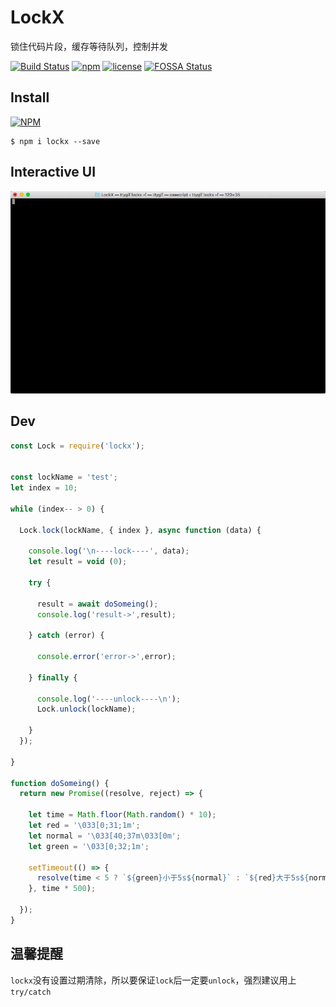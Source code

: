 # LockX
锁住代码片段，缓存等待队列，控制并发

[![Build Status](https://travis-ci.org/zhoumingque/LockX.svg?branch=master)](https://travis-ci.org/zhoumingque/LockX)
[![npm](https://img.shields.io/npm/v/npm.svg)](https://www.npmjs.com/package/lockx)
[![license](https://img.shields.io/github/license/mashape/apistatus.svg)](https://www.npmjs.com/package/lockx)
[![FOSSA Status](https://app.fossa.io/api/projects/git%2Bgithub.com%2Fzhoumingque%2FLockX.svg?type=shield)](https://app.fossa.io/projects/git%2Bgithub.com%2Fzhoumingque%2FLockX?ref=badge_shield)

## Install
[![NPM](https://nodei.co/npm/lockx.png?compact=true)](https://nodei.co/npm/lockx/)
```
$ npm i lockx --save
```

## Interactive UI
[![NPM](./lockx.gif)](https://nodei.co/npm/lockx/)

## Dev
```javascript
const Lock = require('lockx');


const lockName = 'test';
let index = 10;

while (index-- > 0) {

  Lock.lock(lockName, { index }, async function (data) {

    console.log('\n----lock----', data);
    let result = void (0);

    try {

      result = await doSomeing();
      console.log('result->',result);

    } catch (error) {

      console.error('error->',error);

    } finally {

      console.log('----unlock----\n');
      Lock.unlock(lockName);

    }
  });

}

function doSomeing() {
  return new Promise((resolve, reject) => {

    let time = Math.floor(Math.random() * 10);
    let red = '\033[0;31;1m';
    let normal = '\033[40;37m\033[0m';
    let green = '\033[0;32;1m';

    setTimeout(() => {
      resolve(time < 5 ? `${green}小于5s${normal}` : `${red}大于5s${normal}`);
    }, time * 500);

  });
}
```
## 温馨提醒
`lockx`没有设置过期清除，所以要保证`lock`后一定要`unlock`，强烈建议用上`try/catch`
